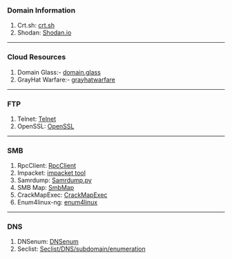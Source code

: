 ### Domain Information

1.  Crt.sh: [crt.sh](https://crt.sh/)
2.  Shodan: [Shodan.io](https://www.shodan.io/)

* * *

### Cloud Resources

1.  Domain Glass:- [domain.glass](https://domain.glass/)
2.  GrayHat Warfare:- [grayhatwarfare](https://buckets.grayhatwarfare.com/)

* * *

### FTP

1.  Telnet: [Telnet](https://github.com/9swampy/Telnet)
2.  OpenSSL: [OpenSSL](https://github.com/openssl/openssl)

* * *

### SMB

1.  RpcClient: [RpcClient](https://github.com/cgrates/rpcclient)
2.  Impacket: [impacket tool](https://github.com/SecureAuthCorp/impacket)
3.  Samrdump: [Samrdump.py](https://github.com/SecureAuthCorp/impacket/blob/master/examples/samrdump.py)
4.  SMB Map: [SmbMap](https://github.com/ShawnDEvans/smbmap)
5.  CrackMapExec: [CrackMapExec](https://github.com/byt3bl33d3r/CrackMapExec)
6.  Enum4linux-ng: [enum4linux](https://github.com/cddmp/enum4linux-ng)

* * *

### DNS

1.  DNSenum: [DNSenum](https://github.com/fwaeytens/dnsenum)
2.  Seclist: [Seclist/DNS/subdomain/enumeration](https://github.com/danielmiessler/SecLists/blob/master/Discovery/DNS/subdomains-top1million-5000.txt)
